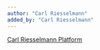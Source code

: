 ```yaml
---
author: "Carl Riesselmann"
added_by: "Carl Riesselmann"
---
```


[Carl Riesselmann Platform](https://voronoicloud.github.io/platform/)
